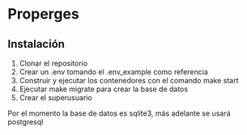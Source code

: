 # Properges


## Instalación

1. Clonar el repositorio
2. Crear un .env tomando el .env_example como referencia
3. Construir y ejecutar los contenedores con el comando make start
4. Ejecutar make migrate para crear la base de datos 
5. Crear el superusuario 

Por el momento la base de datos es sqlite3, más adelante se usará postgresql
